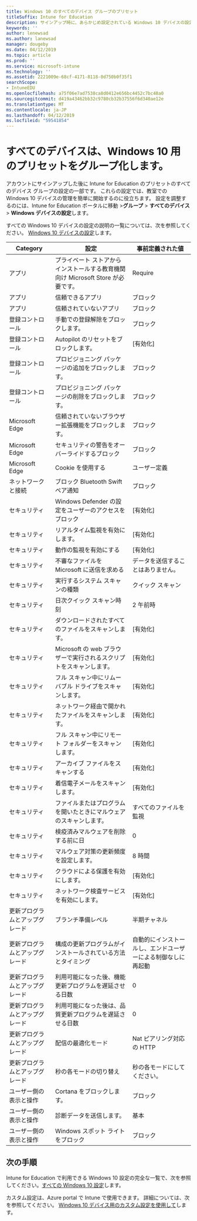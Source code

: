 ```yaml
---
title: Windows 10 のすべてのデバイス グループのプリセット
titleSuffix: Intune for Education
description: サインアップ時に、あらかじめ設定されている Windows 10 デバイスの設定の一覧を参照してください。
keywords: ''
author: lenewsad
ms.author: lanewsad
manager: dougeby
ms.date: 04/12/2019
ms.topic: article
ms.prod: ''
ms.service: microsoft-intune
ms.technology: ''
ms.assetid: 2221009e-68cf-4171-8118-0d750b0f35f1
searchScope:
- IntuneEDU
ms.openlocfilehash: a75f06e7ad7538ca8d0412e656bc4452c7bc48a0
ms.sourcegitcommit: d419a43462bb32c9780cb32b37556f6d340ae12e
ms.translationtype: MT
ms.contentlocale: ja-JP
ms.lasthandoff: 04/12/2019
ms.locfileid: "59541854"
---
```

# <a name="all-devices-group-presets-for-windows-10"></a>すべてのデバイスは、Windows 10 用のプリセットをグループ化します。
アカウントにサインアップした後に Intune for Education のプリセットのすべてのデバイス グループの設定の一部です。 これらの設定では、教室での Windows 10 デバイスの管理を簡単に開始するのに役立ちます。 設定を調整するのには、Intune for Education ポータルに移動 >**グループ** > **すべてのデバイス** > **Windows デバイスの設定**します。  

すべての Windows 10 デバイスの設定の説明の一覧については、次を参照してください。 [Windows 10 デバイスの設定](all-edu-settings-windows.md)します。  

|Category|設定|事前定義された値|
|---|---|---|
|アプリ|プライベート ストアからインストールする教育機関向け Microsoft Store が必要です。|Require|
|アプリ|信頼できるアプリ|ブロック|  
|アプリ|信頼されていないアプリ|ブロック| 
|登録コントロール|手動での登録解除をブロックします。|ブロック|
|登録コントロール|Autopilot のリセットをブロックします。|[有効化]|
|登録コントロール|プロビジョニング パッケージの追加をブロックします。|ブロック|
|登録コントロール|プロビジョニング パッケージの削除をブロックします。|ブロック|
|Microsoft Edge|信頼されていないブラウザー拡張機能をブロックします。 |ブロック|
|Microsoft Edge|セキュリティの警告をオーバーライドするブロック |ブロック|
|Microsoft Edge|Cookie を使用する|ユーザー定義
|ネットワークと接続|ブロック Bluetooth Swift ペア通知 |ブロック
|セキュリティ|Windows Defender の設定をユーザーのアクセスをブロック|[有効化]
|セキュリティ|リアルタイム監視を有効にします。|[有効化]
|セキュリティ|動作の監視を有効にする|[有効化]
|セキュリティ|不審なファイルを Microsoft に送信を求める|データを送信することはありません。
|セキュリティ|実行するシステム スキャンの種類|クイック スキャン|
|セキュリティ|日次クイック スキャン時刻|2 午前時|
|セキュリティ|ダウンロードされたすべてのファイルをスキャンします。|[有効化]|
|セキュリティ|Microsoft の web ブラウザーで実行されるスクリプトをスキャンします。|[有効化]|
|セキュリティ|フル スキャン中にリムーバブル ドライブをスキャンします。|[有効化]|
|セキュリティ|ネットワーク経由で開かれたファイルをスキャンします。|[有効化]|
|セキュリティ|フル スキャン中にリモート フォルダーをスキャンします。|[有効化]|
|セキュリティ|アーカイブ ファイルをスキャンする|[有効化]|
|セキュリティ|着信電子メールをスキャンします。|[有効化]|
|セキュリティ|ファイルまたはプログラムを開いたときにマルウェアのスキャンします。|すべてのファイルを監視|
|セキュリティ|検疫済みマルウェアを削除する前に日|0|
|セキュリティ|マルウェア対策の更新頻度を設定します。|8 時間|
|セキュリティ|クラウドによる保護を有効にします。|[有効化]|
|セキュリティ|ネットワーク検査サービスを有効にします。|[有効化]|
|更新プログラムとアップグレード |ブランチ準備レベル|半期チャネル|
|更新プログラムとアップグレード |構成の更新プログラムがインストールされている方法とタイミング|自動的にインストールし、エンドユーザーによる制御なしに再起動| 
|更新プログラムとアップグレード |利用可能になった後、機能更新プログラムを遅延させる日数 |0|
|更新プログラムとアップグレード |利用可能になった後は、品質更新プログラムを遅延させる日数  |0|
|更新プログラムとアップグレード |配信の最適化モード|Nat ピアリング対応の HTTP |
|更新プログラムとアップグレード |秒の各モードの切り替え|秒の各モードにしてください。|
|ユーザー側の表示と操作|Cortana をブロックします。|ブロック|
|ユーザー側の表示と操作|診断データを送信します。|基本|
|ユーザー側の表示と操作|Windows スポット ライトをブロック|ブロック|  


## <a name="next-steps"></a>次の手順
Intune for Education で利用できる Windows 10 設定の完全な一覧で、次を参照してください。[すべての Windows 10 設定](all-edu-settings-windows.md)します。  

カスタム設定は、Azure portal で Intune で使用できます。 詳細については、次を参照してください。 [Windows 10 デバイス用のカスタム設定を使用して](https://docs.microsoft.com/intune/custom-settings-windows-10)します。  